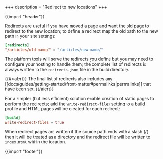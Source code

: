 +++
description = "Redirect to new locations"
+++

{{import "header"}}

Redirects are useful if you have moved a page and want the old page to redirect to the new location; to define a redirect map the old path to the new path in your site settings:

```toml
[redirects]
"/articles/old-name/" = "/articles/new-name/"
```

The platform tools will serve the redirects you define but you may need to configure your hosting to handle them; the complete list of redirects is always written to the `redirects.json` file in the build directory.

{{#>alert}}
The final list of redirects also includes any [[docs/guides/getting-started/front-matter#permalinks|permalinks]] that have been set.
{{/alert}}

For a simpler (but less efficient) solution enable creation of static pages to perform the redirects; add the `write-redirect-files` setting to a build profile and HTML pages will be created for each redirect:

```toml
[build]
write-redirect-files = true
```

When redirect pages are written if the source path ends with a slash (`/`) then it will be treated as a directory and the redirect file will be written to `index.html` within the location.

{{import "footer"}}
